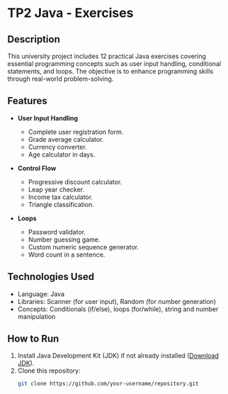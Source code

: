 # TP2 Java - Exercises 

## Description
This university project includes 12 practical Java exercises covering essential programming concepts such as user input handling, conditional statements, and loops. The objective is to enhance programming skills through real-world problem-solving.

## Features
- **User Input Handling**  
  - Complete user registration form.  
  - Grade average calculator.  
  - Currency converter.  
  - Age calculator in days.  

- **Control Flow**  
  - Progressive discount calculator.  
  - Leap year checker.  
  - Income tax calculator.  
  - Triangle classification.  

- **Loops**  
  - Password validator.  
  - Number guessing game.  
  - Custom numeric sequence generator.  
  - Word count in a sentence.  

## Technologies Used
- Language: Java  
- Libraries: Scanner (for user input), Random (for number generation)  
- Concepts: Conditionals (if/else), loops (for/while), string and number manipulation  

## How to Run
1. Install Java Development Kit (JDK) if not already installed ([Download JDK](https://www.oracle.com/java/technologies/javase-downloads.html)).  
2. Clone this repository:  
   ```bash
   git clone https://github.com/your-username/repository.git
